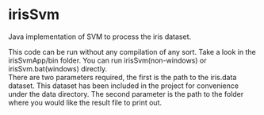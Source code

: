 irisSvm
=======

Java implementation of SVM to process the iris dataset.

This code can be run without any compilation of any sort.  Take a look in the irisSvmApp/bin folder.  You can run irisSvm(non-windows) or irisSvm.bat(windows) directly.  
There are two parameters required, the first is the path to the iris.data dataset.  This dataset has been included in the project for convenience under the data directory.
The second parameter is the path to the folder where you would like the result file to print out.

